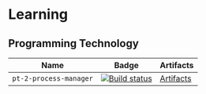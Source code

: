 # Learning

## Programming Technology

| Name                     | Badge | Artifacts |
| ------------------------ | ----- | --------- |
| `pt-2-process-manager`   | [![Build status](https://ci.appveyor.com/api/projects/status/4cdx9mg9jbieikha?svg=true)](https://ci.appveyor.com/project/kalaider/pt-2-process-manager) | [Artifacts](https://ci.appveyor.com/project/kalaider/pt-2-process-manager/build/artifacts) |

